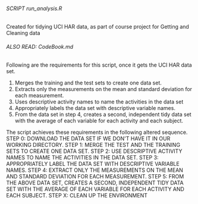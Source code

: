 ###### SCRIPT run_analysis.R
Created for tidying UCI HAR data, as part of course project for Getting and Cleaning data
###### ALSO READ: CodeBook.md
Following are the requirements for this script, once it gets the UCI HAR data set.
1. Merges the training and the test sets to create one data set.
2. Extracts only the measurements on the mean and standard deviation for each measurement. 
3. Uses descriptive activity names to name the activities in the data set
4. Appropriately labels the data set with descriptive variable names. 
5. From the data set in step 4, creates a second, independent tidy data set 
    with the average of each variable for each activity and each subject.
 
The script achieves these requirements in the following altered sequence.
STEP 0: DOWNLOAD THE DATA SET IF WE DON'T HAVE IT IN OUR WORKING DIRECTORY.
STEP 1: MERGE THE TEST AND THE TRAINING SETS TO CREATE ONE DATA SET.
STEP 2: USE DESCRIPTIVE ACTIVITY NAMES TO NAME THE ACTIVITIES IN THE DATA SET.
STEP 3: APPROPRIATELY LABEL THE DATA SET WITH DESCRIPTIVE VARIABLE NAMES.
STEP 4: EXTRACT ONLY THE MEASUREMENTS ON THE MEAN AND STANDARD DEVIATION FOR EACH MEASUREMENT.
STEP 5: FROM THE ABOVE DATA SET, CREATES A SECOND, INDEPENDENT TIDY DATA SET 
        WITH THE AVERAGE OF EACH VARIABLE FOR EACH ACTIVITY AND EACH SUBJECT.
STEP X: CLEAN UP THE ENVIRONMENT

